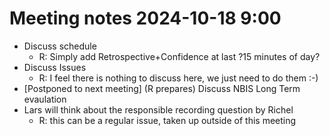 # Meeting notes 2024-10-18 9:00

- Discuss schedule
  - R: Simply add Retrospective+Confidence at last ?15 minutes of day?
- Discuss Issues
  - R: I feel there is nothing to discuss here, we just need to do them :-)
- [Postponed to next meeting] (R prepares) Discuss NBIS Long Term evaulation
- Lars will think about the responsible recording question by Richel
  - R: this can be a regular issue, taken up outside of this meeting



